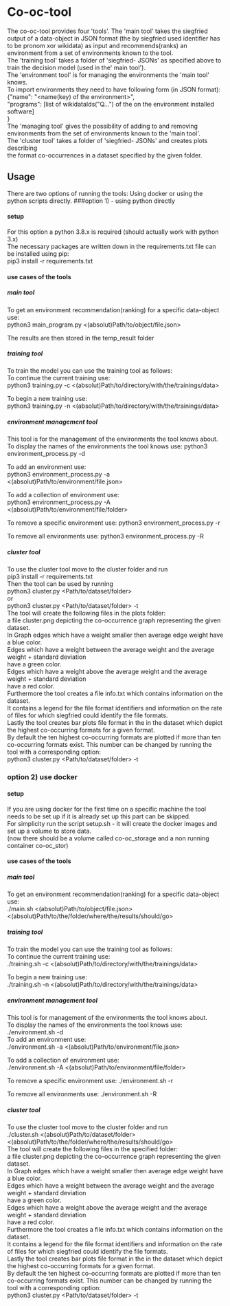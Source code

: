 # Co-oc-tool  
The co-oc-tool provides four 'tools'. The 'main tool' takes the siegfried output of a data-object
in JSON format (the by siegfried used identifier has to be pronom xor wikidata) as input
and recommends(ranks) an environment from a set of environments known to the tool.  
The 'training tool' takes a folder of 'siegfried- JSONs' as specified above to train the
decision model (used in the' main tool').  
The 'environment tool' is for managing the environments the 'main tool' knows.  
To import environments they need to have following form (in JSON format):  
{"name": "<name(key) of the environment>",  
 "programs": [list of wikidataIds("Q...") of the on the environment installed software]  
 }  
The 'managing tool' gives the possibility of adding to and removing environments from
the set of environments known to the 'main tool'.  
The 'cluster tool' takes a folder of 'siegfried- JSONs' and creates plots describing   
the format co-occurrences in a dataset specified by the given folder.    
## Usage  
There are two options of running the tools: Using docker or using the python scripts directly.
###option 1) - using python directly  
#### setup
For this option a python 3.8.x is required (should actually work with python 3.x)  
The necessary packages are written down in the requirements.txt file can be installed using pip:  
pip3 install -r requirements.txt  
#### use cases of the tools
##### main tool
To get an environment recommendation(ranking) for a specific data-object use:  
python3 main_program.py <(absolut)Path/to/object/file.json>

The results are then stored in the temp_result folder
##### training tool
To train the model you can use the training tool as follows:  
To continue the current training use:  
python3 training.py -c <(absolut)Path/to/directory/with/the/trainings/data>

To begin a new training use:  
python3 training.py -n <(absolut)Path/to/directory/with/the/trainings/data>  
##### environment management tool
This tool is for the management of the environments the tool knows about.  
To display the names of the environments the tool knows use:
python3 environment_process.py -d  

To add an environment use:  
python3 environment_process.py -a <(absolut)Path/to/environment/file.json> 

To add a collection of environment use:  
python3 environment_process.py -A <(absolut)Path/to/environment/file/folder>  

To remove a specific environment use:
python3 environment_process.py -r <name of the environment>

To remove all environments use:
python3 environment_process.py -R
##### cluster tool   
To use the cluster tool move to the cluster folder and run  
pip3 install -r requirements.txt  
Then the tool can be used by running  
python3 cluster.py <Path/to/dataset/folder>  
or  
python3 cluster.py <Path/to/dataset/folder> -t <number>  
The tool will create the following files in the plots folder:  
a file cluster.png depicting the co-occurrence graph representing the given dataset.  
In Graph edges which have a weight smaller then average edge weight have a blue color.  
Edges which have a weight between the average weight and the average weight + standard deviation  
have a green color.  
Edges which have a weight above the average weight and the average weight + standard deviation  
have a red color.  
Furthermore the tool creates a file info.txt which contains information on the dataset.  
It contains a legend for the file format identifiers and information on the rate of files
for which siegfried could identify the file formats.  
Lastly the tool creates bar plots file format in the in the dataset 
which depict the highest co-occurring formats for a given format.  
By default the ten highest co-occurring formats are plotted if more than ten co-occurring
formats exist. This number can be changed by running the tool with a corresponding option:  
python3 cluster.py <Path/to/dataset/folder> -t <number>  
  
  
### option 2) use docker

#### setup
If you are using docker for the first time on a specific machine the tool needs to be set up 
if it is already set up this part can be skipped.  
For simplicity run the script setup.sh - it will create the docker images and set up a volume to 
store data.  
(now there should be a volume called co-oc_storage and a non running container co-oc_stor)

#### use cases of the tools
##### main tool
To get an environment recommendation(ranking) for a specific data-object use:  
./main.sh <(absolut)Path/to/object/file.json> <(absolut)Path/to/the/folder/where/the/results/should/go>

##### training tool
To train the model you can use the training tool as follows:  
To continue the current training use:  
./training.sh -c <(absolut)Path/to/directory/with/the/trainings/data>

To begin a new training use:  
./training.sh -n <(absolut)Path/to/directory/with/the/trainings/data>  

##### environment management tool
This tool is for management of the environments the tool knows about.  
To display the names of the environments the tool knows use:
./environment.sh -d  
To add an environment use:  
./environment.sh -a <(absolut)Path/to/environment/file.json> 

To add a collection of environment use:  
./environment.sh -A <(absolut)Path/to/environment/file/folder>  

To remove a specific environment use:
./environment.sh -r <name of the environment>

To remove all environments use:
./environment.sh -R  
  
##### cluster tool  
To use the cluster tool move to the cluster folder and run  
./cluster.sh <(absolut)Path/to/dataset/folder> <(absolut)Path/to/the/folder/where/the/results/should/go>  
The tool will create the following files in the specified folder:  
a file cluster.png depicting the co-occurrence graph representing the given dataset.  
In Graph edges which have a weight smaller then average edge weight have a blue color.  
Edges which have a weight between the average weight and the average weight + standard deviation  
have a green color.  
Edges which have a weight above the average weight and the average weight + standard deviation  
have a red color.  
Furthermore the tool creates a file info.txt which contains information on the dataset.  
It contains a legend for the file format identifiers and information on the rate of files
for which siegfried could identify the file formats.  
Lastly the tool creates bar plots file format in the in the dataset 
which depict the highest co-occurring formats for a given format.  
By default the ten highest co-occurring formats are plotted if more than ten co-occurring
formats exist. This number can be changed by running the tool with a corresponding option:  
python3 cluster.py <Path/to/dataset/folder> -t <number>    
